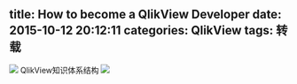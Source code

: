 title: How to become a QlikView Developer
date: 2015-10-12 20:12:11
categories: QlikView
tags: 转载
---
![](http://7xoxf6.com1.z0.glb.clouddn.com/resourceqvpath1.png)
QlikView知识体系结构
![](http://7xoxf6.com1.z0.glb.clouddn.com/resourceqvpath2.jpg)